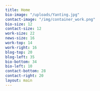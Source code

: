 ```yaml
---
title: Home
bio-image: "/uploads/Yanting.jpg"
contact-image: "/img/container_work.png"
bio-size: 12
contact-size: 12
work-size: 22
news-size: 16
work-top: 14
work-right: 16
blog-top: 20
blog-left: 35
bio-bottom: 34
bio-left: 10
contact-bottom: 28
contact-right: 20
layout: main
---
```


